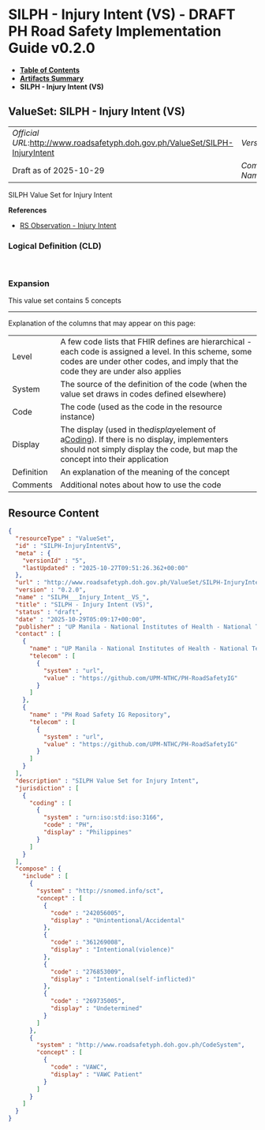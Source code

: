 # SILPH - Injury Intent (VS) - DRAFT PH Road Safety Implementation Guide v0.2.0

* [**Table of Contents**](toc.md)
* [**Artifacts Summary**](artifacts.md)
* **SILPH - Injury Intent (VS)**

## ValueSet: SILPH - Injury Intent (VS) 

| | |
| :--- | :--- |
| *Official URL*:http://www.roadsafetyph.doh.gov.ph/ValueSet/SILPH-InjuryIntent | *Version*:0.2.0 |
| Draft as of 2025-10-29 | *Computable Name*:SILPH___Injury_Intent__VS_ |

 
SILPH Value Set for Injury Intent 

 **References** 

* [RS Observation - Injury Intent](StructureDefinition-rs-observation-injury-intent.md)

### Logical Definition (CLD)

 

### Expansion

This value set contains 5 concepts

-------

 Explanation of the columns that may appear on this page: 

| | |
| :--- | :--- |
| Level | A few code lists that FHIR defines are hierarchical - each code is assigned a level. In this scheme, some codes are under other codes, and imply that the code they are under also applies |
| System | The source of the definition of the code (when the value set draws in codes defined elsewhere) |
| Code | The code (used as the code in the resource instance) |
| Display | The display (used in the*display*element of a[Coding](http://hl7.org/fhir/R4/datatypes.html#Coding)). If there is no display, implementers should not simply display the code, but map the concept into their application |
| Definition | An explanation of the meaning of the concept |
| Comments | Additional notes about how to use the code |



## Resource Content

```json
{
  "resourceType" : "ValueSet",
  "id" : "SILPH-InjuryIntentVS",
  "meta" : {
    "versionId" : "5",
    "lastUpdated" : "2025-10-27T09:51:26.362+00:00"
  },
  "url" : "http://www.roadsafetyph.doh.gov.ph/ValueSet/SILPH-InjuryIntent",
  "version" : "0.2.0",
  "name" : "SILPH___Injury_Intent__VS_",
  "title" : "SILPH - Injury Intent (VS)",
  "status" : "draft",
  "date" : "2025-10-29T05:09:17+00:00",
  "publisher" : "UP Manila - National Institutes of Health - National Telehealth Center",
  "contact" : [
    {
      "name" : "UP Manila - National Institutes of Health - National Telehealth Center",
      "telecom" : [
        {
          "system" : "url",
          "value" : "https://github.com/UPM-NTHC/PH-RoadSafetyIG"
        }
      ]
    },
    {
      "name" : "PH Road Safety IG Repository",
      "telecom" : [
        {
          "system" : "url",
          "value" : "https://github.com/UPM-NTHC/PH-RoadSafetyIG"
        }
      ]
    }
  ],
  "description" : "SILPH Value Set for Injury Intent",
  "jurisdiction" : [
    {
      "coding" : [
        {
          "system" : "urn:iso:std:iso:3166",
          "code" : "PH",
          "display" : "Philippines"
        }
      ]
    }
  ],
  "compose" : {
    "include" : [
      {
        "system" : "http://snomed.info/sct",
        "concept" : [
          {
            "code" : "242056005",
            "display" : "Unintentional/Accidental"
          },
          {
            "code" : "361269008",
            "display" : "Intentional(violence)"
          },
          {
            "code" : "276853009",
            "display" : "Intentional(self-inflicted)"
          },
          {
            "code" : "269735005",
            "display" : "Undetermined"
          }
        ]
      },
      {
        "system" : "http://www.roadsafetyph.doh.gov.ph/CodeSystem",
        "concept" : [
          {
            "code" : "VAWC",
            "display" : "VAWC Patient"
          }
        ]
      }
    ]
  }
}

```
